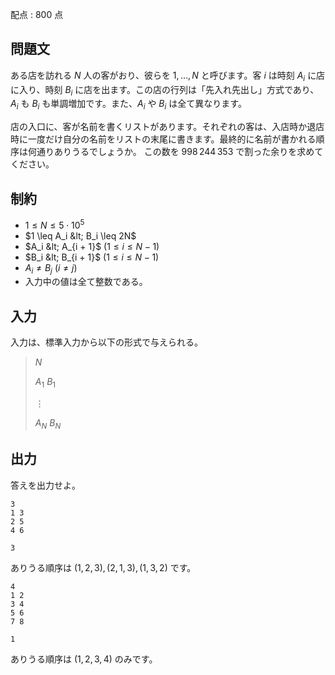配点 : $800$ 点

## 問題文

ある店を訪れる $N$ 人の客がおり、彼らを $1,\ldots,N$ と呼びます。客 $i$ は時刻 $A_i$ に店に入り、時刻 $B_i$ に店を出ます。この店の行列は「先入れ先出し」方式であり、$A_i$ も $B_i$ も単調増加です。また、$A_i$ や $B_i$ は全て異なります。

店の入口に、客が名前を書くリストがあります。それぞれの客は、入店時か退店時に一度だけ自分の名前をリストの末尾に書きます。最終的に名前が書かれる順序は何通りありうるでしょうか。
この数を $998\,244\,353$ で割った余りを求めてください。

## 制約

- $1 \leq N \leq 5 \cdot 10^5$
- $1 \leq A_i &lt; B_i \leq 2N$
- $A_i &lt; A_{i + 1}$ ($1 \leq i \leq N - 1$)
- $B_i &lt; B_{i + 1}$ ($1 \leq i \leq N - 1$)
- $A_i \neq B_j$ ($i \neq j$)
- 入力中の値は全て整数である。

## 入力

入力は、標準入力から以下の形式で与えられる。

> $N$
> 
> $A_1$ $B_1$
> 
> $\vdots$
> 
> $A_N$ $B_N$

## 出力

答えを出力せよ。

```input1
3
1 3
2 5
4 6
```

```output1
3
```

ありうる順序は $(1, 2, 3), (2, 1, 3), (1, 3, 2)$ です。

```input2
4
1 2
3 4
5 6
7 8
```

```output2
1
```

ありうる順序は $(1, 2, 3, 4)$ のみです。
